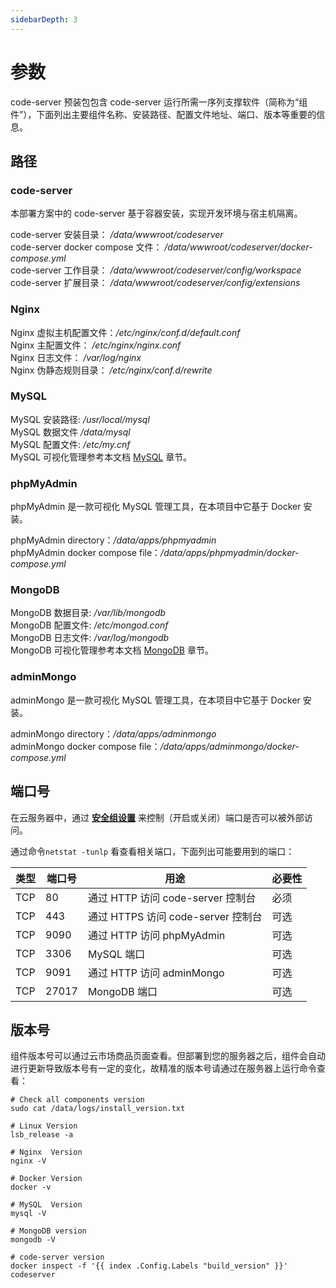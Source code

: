 ```yaml
---
sidebarDepth: 3
---
```


# 参数

code-server 预装包包含 code-server 运行所需一序列支撑软件（简称为“组件”），下面列出主要组件名称、安装路径、配置文件地址、端口、版本等重要的信息。

## 路径

### code-server

本部署方案中的 code-server 基于容器安装，实现开发环境与宿主机隔离。

code-server 安装目录： */data/wwwroot/codeserver*  
code-server docker compose 文件： */data/wwwroot/codeserver/docker-compose.yml*  
code-server 工作目录： */data/wwwroot/codeserver/config/workspace*  
code-server 扩展目录： */data/wwwroot/codeserver/config/extensions*  

### Nginx

Nginx 虚拟主机配置文件：*/etc/nginx/conf.d/default.conf*  
Nginx 主配置文件： */etc/nginx/nginx.conf*  
Nginx 日志文件： */var/log/nginx*  
Nginx 伪静态规则目录： */etc/nginx/conf.d/rewrite*

### MySQL

MySQL 安装路径: */usr/local/mysql*  
MySQL 数据文件 */data/mysql*  
MySQL 配置文件: */etc/my.cnf*    
MySQL 可视化管理参考本文档 [MySQL](/zh/admin-mysql.md) 章节。

### phpMyAdmin

phpMyAdmin 是一款可视化 MySQL 管理工具，在本项目中它基于 Docker 安装。

phpMyAdmin directory：*/data/apps/phpmyadmin*  
phpMyAdmin docker compose file：*/data/apps/phpmyadmin/docker-compose.yml*  

### MongoDB

MongoDB 数据目录: */var/lib/mongodb*  
MongoDB 配置文件: */etc/mongod.conf*  
MongoDB 日志文件: */var/log/mongodb*  
MongoDB 可视化管理参考本文档 [MongoDB](/zh/admin-mongodb.md) 章节。

### adminMongo

adminMongo 是一款可视化 MySQL 管理工具，在本项目中它基于 Docker 安装。

adminMongo directory：*/data/apps/adminmongo*  
adminMongo docker compose file：*/data/apps/adminmongo/docker-compose.yml*  

## 端口号

在云服务器中，通过 **[安全组设置](https://support.websoft9.com/docs/faq/zh/tech-instance.html)** 来控制（开启或关闭）端口是否可以被外部访问。 

通过命令`netstat -tunlp` 看查看相关端口，下面列出可能要用到的端口：

| 类型 | 端口号 | 用途 |  必要性 |
| --- | --- | --- | --- |
| TCP | 80 | 通过 HTTP 访问 code-server 控制台 | 必须 |
| TCP | 443 | 通过 HTTPS 访问 code-server 控制台 | 可选 |
| TCP | 9090 | 通过 HTTP 访问 phpMyAdmin | 可选 |
| TCP | 3306 | MySQL 端口 | 可选 |
| TCP | 9091 | 通过 HTTP 访问 adminMongo | 可选 |
| TCP | 27017 | MongoDB 端口 | 可选 |

## 版本号

组件版本号可以通过云市场商品页面查看。但部署到您的服务器之后，组件会自动进行更新导致版本号有一定的变化，故精准的版本号请通过在服务器上运行命令查看：

```shell
# Check all components version
sudo cat /data/logs/install_version.txt

# Linux Version
lsb_release -a

# Nginx  Version
nginx -V

# Docker Version
docker -v

# MySQL  Version
mysql -V

# MongoDB version
mongodb -V

# code-server version
docker inspect -f '{{ index .Config.Labels "build_version" }}' codeserver
```
